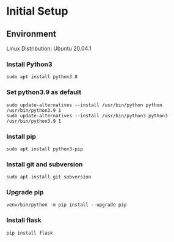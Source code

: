 # Initial Setup

## Environment
Linux Distribution: Ubuntu 20.04.1

### Install Python3
```
sudo apt install python3.8
```

### Set python3.9 as default
```
sudo update-alternatives --install /usr/bin/python python /usr/bin/python3.9 1
sudo update-alternatives --install /usr/bin/python3 python3 /usr/bin/python3.9 1
```

### Install pip
```
sudo apt install python3-pip
```

### Install git and subversion
```
sudo apt install git subversion
```

### Upgrade pip
```
venv/bin/python -m pip install --upgrade pip
```

### Install flask
```
pip install flask
```

